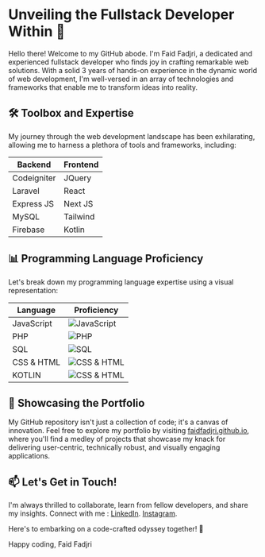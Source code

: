 # Unveiling the Fullstack Developer Within 🚀

Hello there! Welcome to my GitHub abode. I'm Faid Fadjri, a dedicated and experienced fullstack developer who finds joy in crafting remarkable web solutions. With a solid 3 years of hands-on experience in the dynamic world of web development, I'm well-versed in an array of technologies and frameworks that enable me to transform ideas into reality.

## 🛠️ Toolbox and Expertise

My journey through the web development landscape has been exhilarating, allowing me to harness a plethora of tools and frameworks, including:

| Backend | Frontend |
|----------|-------------|
| Codeigniter | JQuery |
| Laravel | React |
| Express JS | Next JS |
| MySQL | Tailwind |
| Firebase | Kotlin |

## 📊 Programming Language Proficiency

Let's break down my programming language expertise using a visual representation:

| Language | Proficiency |
|----------|-------------|
| JavaScript | ![JavaScript](https://progress-bar.dev/90) |
| PHP | ![PHP](https://progress-bar.dev/90) |
| SQL | ![SQL](https://progress-bar.dev/80) |
| CSS & HTML | ![CSS & HTML](https://progress-bar.dev/80) |
| KOTLIN | ![CSS & HTML](https://progress-bar.dev/70) |

## 🚀 Showcasing the Portfolio

My GitHub repository isn't just a collection of code; it's a canvas of innovation. Feel free to explore my portfolio by visiting [faidfadjri.github.io](faidfadjri.github.io), where you'll find a medley of projects that showcase my knack for delivering user-centric, technically robust, and visually engaging applications.

## 📫 Let's Get in Touch!

I'm always thrilled to collaborate, learn from fellow developers, and share my insights.
Connect with me :
[LinkedIn](https://www.linkedin.com/in/faidfadjri/).
[Instagram](https://www.instagram.com/faidfxdjri/).


Here's to embarking on a code-crafted odyssey together! 🌌

Happy coding,
Faid Fadjri
